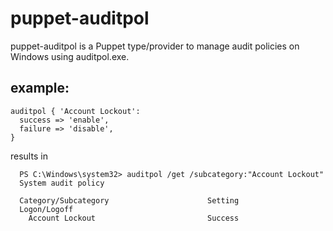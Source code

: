 # puppet-auditpol

puppet-auditpol is a Puppet type/provider to manage audit policies on Windows using auditpol.exe.

## example:

```puppet
auditpol { 'Account Lockout':
  success => 'enable',
  failure => 'disable',
}
```

results in

```
  PS C:\Windows\system32> auditpol /get /subcategory:"Account Lockout"
  System audit policy

  Category/Subcategory                      Setting
  Logon/Logoff
    Account Lockout                         Success
```
